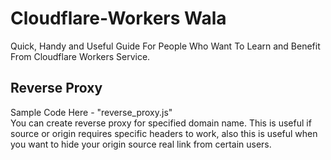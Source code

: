 # Cloudflare-Workers Wala
Quick, Handy and Useful Guide For People Who Want To Learn and Benefit From Cloudflare Workers Service.

## Reverse Proxy
Sample Code Here - "reverse_proxy.js"<br/>
You can create reverse proxy for specified domain name. This is useful if source or origin requires specific headers to work, also this is useful when you want to hide your origin source real link from certain users.
